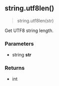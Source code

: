 
## string.utf8len()

> string.utf8len(str)

Get UTF8 string length.


### Parameters

-   string **str**

### Returns

-   int
